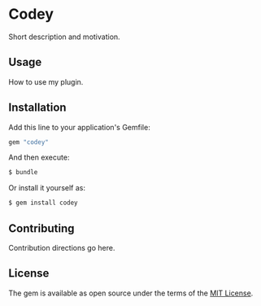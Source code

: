 # Codey
Short description and motivation.

## Usage
How to use my plugin.

## Installation
Add this line to your application's Gemfile:

```ruby
gem "codey"
```

And then execute:
```bash
$ bundle
```

Or install it yourself as:
```bash
$ gem install codey
```

## Contributing
Contribution directions go here.

## License
The gem is available as open source under the terms of the [MIT License](https://opensource.org/licenses/MIT).
